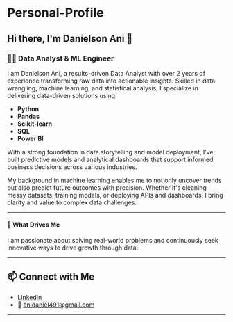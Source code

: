 # Personal-Profile
## Hi there, I'm Danielson Ani 👋

### 👨‍💻 Data Analyst & ML Engineer

I am Danielson Ani, a results-driven Data Analyst with over 2 years of experience transforming raw data into actionable insights. Skilled in data wrangling, machine learning, and statistical analysis, I specialize in delivering data-driven solutions using:

- **Python**
- **Pandas**
- **Scikit-learn**
- **SQL**
- **Power BI**

With a strong foundation in data storytelling and model deployment, I’ve built predictive models and analytical dashboards that support informed business decisions across various industries.

My background in machine learning enables me to not only uncover trends but also predict future outcomes with precision. Whether it's cleaning messy datasets, training models, or deploying APIs and dashboards, I bring clarity and value to complex data challenges.

---

#### 🌟 What Drives Me

I am passionate about solving real-world problems and continuously seek innovative ways to drive growth through data.

---

## 📫 Connect with Me

- [LinkedIn](https://www.linkedin.com/in/danielson-ani-ba0239188)
- 📧 anidaniel491@gmail.com

---

<!--
**DanielsonAni/DanielsonAni** is a ✨ _special_ ✨ repository because its `README.md` (this file) appears on your GitHub profile.
-->
